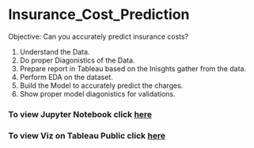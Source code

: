 # Insurance_Cost_Prediction

Objective: Can you accurately predict insurance costs?

1. Understand the Data.
2. Do proper Diagonistics of the Data.
3. Prepare report in Tableau based on the Inisghts gather from the data.
4. Perform EDA on the dataset.
5. Build the Model to accurately predict the charges.
6. Show proper model diagonistics for validations.

### To view Jupyter Notebook click [here](url)

### To view Viz on Tableau Public click [here](https://public.tableau.com/app/profile/sruti2331/viz/INSURANCECOSTANALYSISDASHBOARD/Dashboard1?publish=yes)
